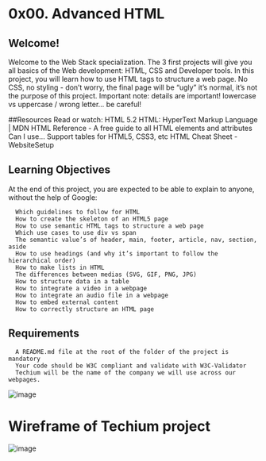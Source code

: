 # 0x00. Advanced HTML
## Welcome!
Welcome to the Web Stack specialization. The 3 first projects will give you all basics of the Web development: HTML, CSS and Developer tools.
In this project, you will learn how to use HTML tags to structure a web page. No CSS, no styling - don’t worry, the final page will be “ugly” it’s normal, it’s not the purpose of this project.
Important note: details are important! lowercase vs uppercase / wrong letter… be careful!

##Resources
Read or watch:
      HTML 5.2
      HTML: HyperText Markup Language | MDN
      HTML Reference - A free guide to all HTML elements and attributes
      Can I use… Support tables for HTML5, CSS3, etc
      HTML Cheat Sheet - WebsiteSetup
  
## Learning Objectives
At the end of this project, you are expected to be able to explain to anyone, without the help of Google:

      Which guidelines to follow for HTML
      How to create the skeleton of an HTML5 page
      How to use semantic HTML tags to structure a web page
      Which use cases to use div vs span
      The semantic value’s of header, main, footer, article, nav, section, aside
      How to use headings (and why it’s important to follow the hierarchical order)
      How to make lists in HTML
      The differences between medias (SVG, GIF, PNG, JPG)
      How to structure data in a table
      How to integrate a video in a webpage
      How to integrate an audio file in a webpage
      How to embed external content
      How to correctly structure an HTML page

## Requirements
      A README.md file at the root of the folder of the project is mandatory
      Your code should be W3C compliant and validate with W3C-Validator
      Techium will be the name of the company we will use across our webpages.

![image](https://user-images.githubusercontent.com/106770288/235316316-13a9bad3-a652-4efa-88a1-658261c1aaf0.png)

# Wireframe of Techium project
![image](https://user-images.githubusercontent.com/106770288/235316548-37486432-5aeb-4f50-8efe-73e0d3eeabb5.png)

